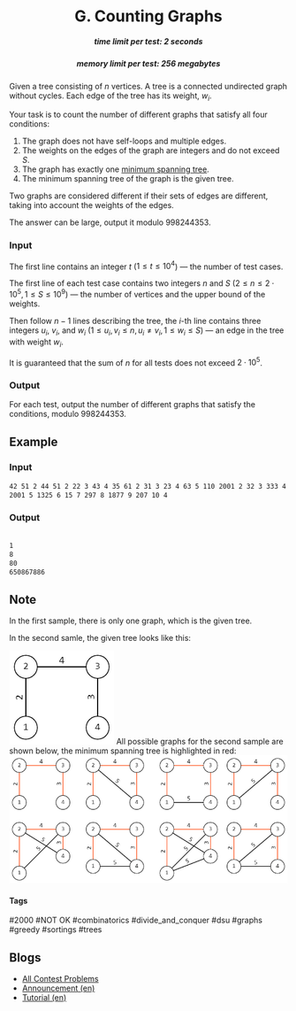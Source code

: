 <h1 style='text-align: center;'> G. Counting Graphs</h1>

<h5 style='text-align: center;'>time limit per test: 2 seconds</h5>
<h5 style='text-align: center;'>memory limit per test: 256 megabytes</h5>

Given a tree consisting of $n$ vertices. A tree is a connected undirected graph without cycles. Each edge of the tree has its weight, $w_i$.

Your task is to count the number of different graphs that satisfy all four conditions:

1. The graph does not have self-loops and multiple edges.
2. The weights on the edges of the graph are integers and do not exceed $S$.
3. The graph has exactly one [minimum spanning tree](http://tiny.cc/30g9vz).
4. The minimum spanning tree of the graph is the given tree.

Two graphs are considered different if their sets of edges are different, taking into account the weights of the edges.

The answer can be large, output it modulo $998244353$.

### Input

The first line contains an integer $t$ ($1\le t\le 10^4$) — the number of test cases.

The first line of each test case contains two integers $n$ and $S$ ($2 \le n \le 2 \cdot 10^5, 1\le S\le 10^9$) — the number of vertices and the upper bound of the weights.

Then follow $n-1$ lines describing the tree, the $i$-th line contains three integers $u_i$, $v_i$, and $w_i$ ($1\le u_i,v_i\le n, u_i \ne v_i, 1\le w_i\le S$) — an edge in the tree with weight $w_i$.

It is guaranteed that the sum of $n$ for all tests does not exceed $2\cdot 10^5$.

### Output

For each test, output the number of different graphs that satisfy the conditions, modulo $998244353$.

## Example

### Input


```text
42 51 2 44 51 2 22 3 43 4 35 61 2 31 3 23 4 63 5 110 2001 2 32 3 333 4 2001 5 1325 6 15 7 297 8 1877 9 207 10 4
```
### Output

```text

1
8
80
650867886

```
## Note

In the first sample, there is only one graph, which is the given tree.

In the second samle, the given tree looks like this: 

 ![](images/84e7a4ea9f4875de86161a6b6650f4d64da4c7ab.png)  All possible graphs for the second sample are shown below, the minimum spanning tree is highlighted in red: ![](images/e1d2931a83f935d11dcb694610ad60a701b535b6.png) 

#### Tags 

#2000 #NOT OK #combinatorics #divide_and_conquer #dsu #graphs #greedy #sortings #trees 

## Blogs
- [All Contest Problems](../Codeforces_Round_891_(Div._3).md)
- [Announcement (en)](../blogs/Announcement_(en).md)
- [Tutorial (en)](../blogs/Tutorial_(en).md)
